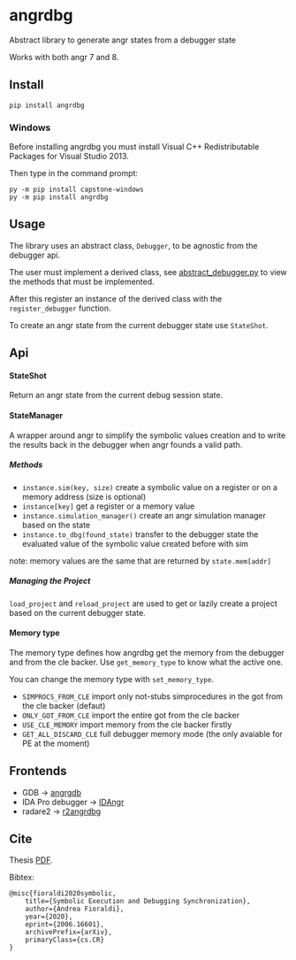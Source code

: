 # angrdbg

Abstract library to generate angr states from a debugger state

Works with both angr 7 and 8.

## Install

```
pip install angrdbg
```

### Windows

Before installing angrdbg you must install Visual C++ Redistributable Packages for Visual Studio 2013.

Then type in the command prompt:

```
py -m pip install capstone-windows
py -m pip install angrdbg
```

## Usage

The library uses an abstract class, `Debugger`, to be agnostic from the debugger api.

The user must implement a derived class, see [abstract_debugger.py](angrdbg/abstract_debugger.py) to view the methods that must be implemented.

After this register an instance of the derived class with the `register_debugger` function.

To create an angr state from the current debugger state use `StateShot`.

## Api

#### StateShot

Return an angr state from the current debug session state.

#### StateManager

A wrapper around angr to simplify the symbolic values creation and to write the results back in the debugger when angr founds a valid path.

##### Methods
+ `instance.sim(key, size)`        create a symbolic value on a register or on a memory address (size is optional)
+ `instance[key]`                  get a register or a memory value
+ `instance.simulation_manager()`  create an angr simulation manager based on the state
+ `instance.to_dbg(found_state)`   transfer to the debugger state the evaluated value of the symbolic value created before with sim

note: memory values are the same that are returned by `state.mem[addr]`

##### Managing the Project

`load_project` and `reload_project` are used to get or lazily create a project based on the current debugger state.

#### Memory type

The memory type defines how angrdbg get the memory from the debugger and from the cle backer. Use `get_memory_type` to know what the active one.

You can change the memory type with `set_memory_type`.

+ `SIMPROCS_FROM_CLE` import only not-stubs simprocedures in the got from the cle backer (defaut)
+ `ONLY_GOT_FROM_CLE` import the entire got from the cle backer
+ `USE_CLE_MEMORY` import memory from the cle backer firstly
+ `GET_ALL_DISCARD_CLE` full debugger memory mode (the only avaiable for PE at the moment)

## Frontends
+ GDB -> [angrgdb](https://github.com/andreafioraldi/angrgdb)
+ IDA Pro debugger -> [IDAngr](https://github.com/andreafioraldi/IDAngr)
+ radare2 -> [r2angrdbg](https://github.com/andreafioraldi/r2angrdbg)

## Cite

Thesis [PDF](https://arxiv.org/pdf/2006.16601.pdf).

Bibtex:
```
@misc{fioraldi2020symbolic,
    title={Symbolic Execution and Debugging Synchronization},
    author={Andrea Fioraldi},
    year={2020},
    eprint={2006.16601},
    archivePrefix={arXiv},
    primaryClass={cs.CR}
}
```
